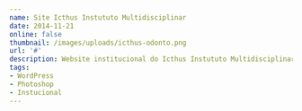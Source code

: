 ```yaml
---
name: Site Icthus Instututo Multidisciplinar
date: 2014-11-21
online: false
thumbnail: /images/uploads/icthus-odonto.png
url: '#'
description: Website institucional do Icthus Instututo Multidisciplinar, desenhado no Photoshop e desenvolvido com o CMS WordPress.
tags:
- WordPress
- Photoshop
- Instucional
---
```

